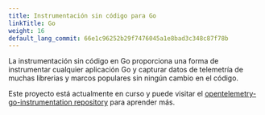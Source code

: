 ```yaml
---
title: Instrumentación sin código para Go
linkTitle: Go
weight: 16
default_lang_commit: 66e1c96252b29f7476045a1e8bad3c348c87f78b
---
```


La instrumentación sin código en Go proporciona una forma de instrumentar
cualquier aplicación Go y capturar datos de telemetría de muchas librerias y
marcos populares sin ningún cambio en el código.

Este proyecto está actualmente en curso y puede visitar el
[opentelemetry-go-instrumentation repository](https://github.com/open-telemetry/opentelemetry-go-instrumentation/)
para aprender más.
